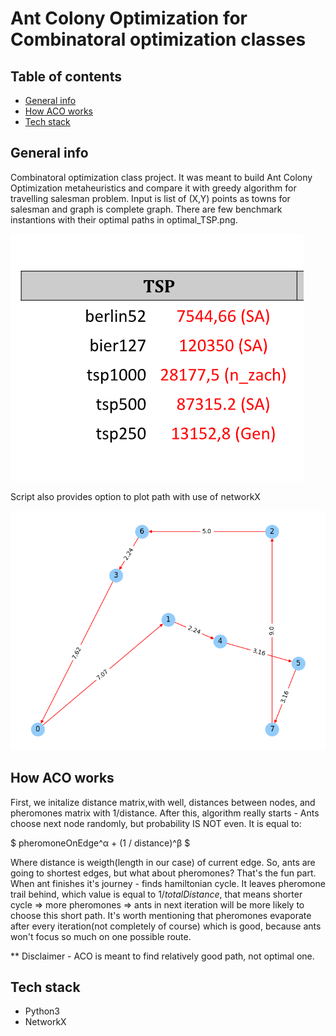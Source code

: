 # Ant Colony Optimization for Combinatoral optimization classes

## Table of contents
* [General info](#general-info)
* [How ACO works](#how-aco-works)
* [Tech stack](#tech-stack)


## General info
Combinatoral optimization class project. It was meant to build Ant Colony Optimization metaheuristics and compare it with greedy algorithm for travelling salesman problem.
Input is list of (X,Y) points as towns for salesman and graph is complete graph.
There are few benchmark instantions with their optimal paths in optimal_TSP.png.

!["Optimal Path distances"](./readmeresources/optimal_TSP.png)

Script also provides option to plot path with use of networkX 

![Alt text](./readmeresources/Figure_1.png "Plot")

## How ACO works
First, we initalize distance matrix,with well, distances between nodes, and pheromones matrix with 1/distance.
After this, algorithm really starts - Ants choose next node randomly, but probability IS NOT even. It is equal to:

$ pheromoneOnEdge^α + (1 / distance)^β $

Where distance is weigth(length in our case) of current edge. So, ants are going to shortest edges, but what about pheromones? That's the fun part.
When ant finishes it's journey - finds hamiltonian cycle. It leaves pheromone trail behind, which value is equal to $1/totalDistance$, that means shorter cycle => more pheromones => ants in next iteration will be more likely to choose this short path. It's worth mentioning that pheromones evaporate after every iteration(not completely of course) which is good, because ants won't focus so much on one possible route.

** Disclaimer - ACO is meant to find relatively good path, not optimal one.




## Tech stack
- Python3
- NetworkX









